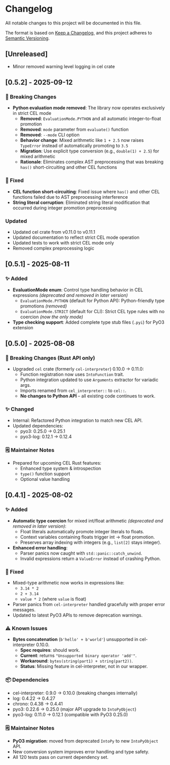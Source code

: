 # Changelog

All notable changes to this project will be documented in this file.

The format is based on [Keep a Changelog](https://keepachangelog.com/en/1.0.0/),
and this project adheres to [Semantic Versioning](https://semver.org/spec/v2.0.0.html).

## [Unreleased]

- Minor removed warning level logging in cel crate

## [0.5.2] - 2025-09-12

### 🚨 Breaking Changes

- **Python evaluation mode removed**: The library now operates exclusively in strict CEL mode
  - **Removed**: `EvaluationMode.PYTHON` and all automatic integer-to-float promotion
  - **Removed**: `mode` parameter from `evaluate()` function
  - **Removed**: `--mode` CLI option
  - **Behavior change**: Mixed arithmetic like `1 + 2.5` now raises `TypeError` instead of automatically promoting to `3.5`
  - **Migration**: Use explicit type conversion (e.g., `double(1) + 2.5`) for mixed arithmetic
  - **Rationale**: Eliminates complex AST preprocessing that was breaking `has()` short-circuiting and other CEL functions

### 🐛 Fixed

- **CEL function short-circuiting**: Fixed issue where `has()` and other CEL functions failed due to AST preprocessing interference
- **String literal corruption**: Eliminated string literal modification that occurred during integer promotion preprocessing

### Updated

- Updated cel crate from v0.11.0 to v0.11.1
- Updated documentation to reflect strict CEL mode operation
- Updated tests to work with strict CEL mode only
- Removed complex preprocessing logic

## [0.5.1] - 2025-08-11

### ✨ Added

- **EvaluationMode enum**: Control type handling behavior in CEL expressions *(deprecated and removed in later version)*
  - `EvaluationMode.PYTHON` (default for Python API): Python-friendly type promotions *(removed)*
  - `EvaluationMode.STRICT` (default for CLI): Strict CEL type rules with no coercion *(now the only mode)*
- **Type checking support**: Added complete type stub files (`.pyi`) for PyO3 extension


## [0.5.0] - 2025-08-08

### 🚨 Breaking Changes (Rust API only)
- Upgraded `cel` crate (formerly `cel-interpreter`) 0.10.0 → 0.11.0:
  - Function registration now uses `IntoFunction` trait.
  - Python integration updated to use `Arguments` extractor for variadic args.
  - Imports renamed from `cel_interpreter::` to `cel::`.
  - **No changes to Python API** – all existing code continues to work.

### ✨ Changed
- Internal: Refactored Python integration to match new CEL API.
- Updated dependencies:
  - pyo3: 0.25.0 → 0.25.1
  - pyo3-log: 0.12.1 → 0.12.4

### 🗒 Maintainer Notes
- Prepared for upcoming CEL Rust features:
  - Enhanced type system & introspection
  - `type()` function support
  - Optional value handling

## [0.4.1] - 2025-08-02

### ✨ Added
- **Automatic type coercion** for mixed int/float arithmetic *(deprecated and removed in later version)*:
  - Float literals automatically promote integer literals to floats.
  - Context variables containing floats trigger int → float promotion.
  - Preserves array indexing with integers (e.g., `list[2]` stays integer).
- **Enhanced error handling**:
  - Parser panics now caught with `std::panic::catch_unwind`.
  - Invalid expressions return a `ValueError` instead of crashing Python.

### 🐛 Fixed
- Mixed-type arithmetic now works in expressions like:
  - `3.14 * 2`
  - `2 + 3.14`
  - `value * 2` (where `value` is float)
- Parser panics from `cel-interpreter` handled gracefully with proper error messages.
- Updated to latest PyO3 APIs to remove deprecation warnings.

### ⚠ Known Issues
- **Bytes concatenation** (`b'hello' + b'world'`) unsupported in cel-interpreter 0.10.0.
  - **Spec requires**: should work.
  - **Current**: returns `"Unsupported binary operator 'add'"`.
  - **Workaround**: `bytes(string(part1) + string(part2))`.
  - **Status**: Missing feature in cel-interpreter, not in our wrapper.

### 📦 Dependencies
- cel-interpreter: 0.9.0 → 0.10.0 (breaking changes internally)
- log: 0.4.22 → 0.4.27
- chrono: 0.4.38 → 0.4.41
- pyo3: 0.22.6 → 0.25.0 (major API upgrade to `IntoPyObject`)
- pyo3-log: 0.11.0 → 0.12.1 (compatible with PyO3 0.25.0)

### 🗒 Maintainer Notes
- **PyO3 migration**: moved from deprecated `IntoPy` to new `IntoPyObject` API.
- New conversion system improves error handling and type safety.
- All 120 tests pass on current dependency set.

